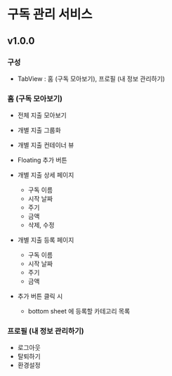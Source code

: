 # 구독 관리 서비스 

## v1.0.0

### 구성
- TabView : 홈 (구독 모아보기), 프로필 (내 정보 관리하기)

### 홈 (구독 모아보기)

- 전체 지출 모아보기
- 개별 지출 그룹화
- 개별 지출 컨테이너 뷰
- Floating 추가 버튼

- 개별 지출 상세 페이지
	- 구독 이름
	- 시작 날짜
	- 주기
	- 금액
	- 삭제, 수정

- 개별 지출 등록 페이지
	- 구독 이름
	- 시작 날짜
	- 주기
	- 금액

- 추가 버튼 클릭 시
	- bottom sheet 에 등록할 카테고리 목록

### 프로필 (내 정보 관리하기)

- 로그아웃
- 탈퇴하기
- 환경설정

